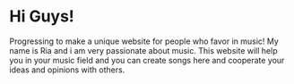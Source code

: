 # Hi Guys! 
Progressing to make a unique website for people who favor in music!
My name is Ria and i am very passionate about music. This website will help you in your music field and you can create songs here and cooperate your ideas and opinions with others.
